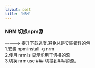 ```yaml
---
layout: post
title: 'NRM'
---
```

### NRM 切换npm源
-----> 提升下载速度,避免总是安装错误的包  
1.安装 npm  install   -g   nrm  
2.使用 nrm ls 显示能用于切换的源  
3.切换 nrm use ### 切换到###的源。  

　　　　
